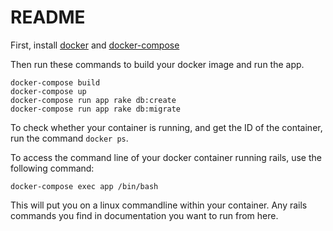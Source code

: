 # README

First, install [docker](https://www.docker.com/community-edition) and [docker-compose](https://docs.docker.com/compose/install/)

Then run these commands to build your docker image and run the app.

```
docker-compose build
docker-compose up
docker-compose run app rake db:create
docker-compose run app rake db:migrate
```

To check whether your container is running, and get the ID of the container, run the command `docker ps`.

To access the command line of your docker container running rails, use the following command:

```
docker-compose exec app /bin/bash
```

This will put you on a linux commandline within your container. Any rails commands you find in documentation you want to run from here.
